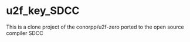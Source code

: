 # u2f_key_SDCC
This is a clone project of the conorpp/u2f-zero ported to the open source compiler SDCC
